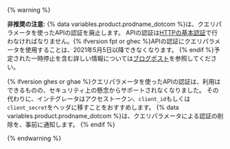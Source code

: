 {% warning %}

**非推奨の注意:** {% data variables.product.prodname_dotcom %}は、クエリパラメータを使ったAPIの認証を廃止します。 APIの認証は[HTTPの基本認証](/rest/overview/other-authentication-methods#via-oauth-and-personal-access-tokens)で行わなければなりません。{% ifversion fpt or ghec %}APIの認証にクエリパラメータを使用することは、2021年5月5日以降できなくなります。 {% endif %}予定された一時停止を含む詳しい情報については[ブログポスト](https://developer.github.com/changes/2020-02-10-deprecating-auth-through-query-param/)を参照してください。

{% ifversion ghes or ghae %}クエリパラメータを使ったAPIの認証は、利用はできるものの、セキュリティ上の懸念からサポートされなくなりました。 その代わりに、インテグレータはアクセストークン、`client_id`もしくは`client_secret`をヘッダに移すことをおすすめします。 {% data variables.product.prodname_dotcom %}は、クエリパラメータによる認証の削除を、事前に通知します。 {% endif %}

{% endwarning %}

